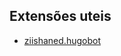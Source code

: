 

## Extensões uteis
- [ziishaned.hugobot](https://marketplace.visualstudio.com/items?itemName=ziishaned.hugobot) 